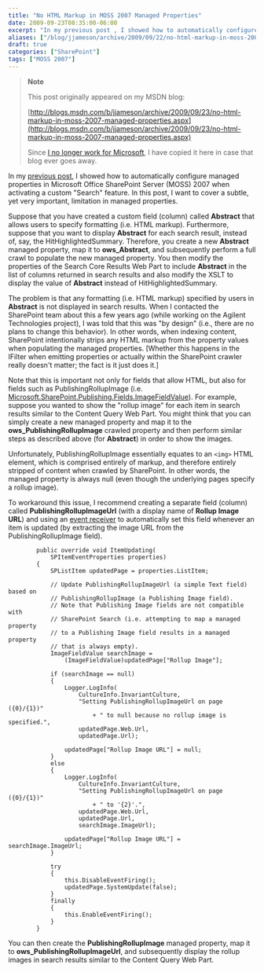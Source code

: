 ```yaml
---
title: "No HTML Markup in MOSS 2007 Managed Properties"
date: 2009-09-23T08:35:00-06:00
excerpt: "In my previous post , I showed how to automatically configure managed properties in Microsoft Office SharePoint Server (MOSS) 2007 when activating a custom \"Search\" feature. In this post, I want to cover a subtle, yet very important, limitation in managed..."
aliases: ["/blog/jjameson/archive/2009/09/22/no-html-markup-in-moss-2007-managed-properties.aspx", "/blog/jjameson/archive/2009/09/23/no-html-markup-in-moss-2007-managed-properties.aspx"]
draft: true
categories: ["SharePoint"]
tags: ["MOSS 2007"]
---
```


> **Note**
>
> This post originally appeared on my MSDN blog:
>
> [http://blogs.msdn.com/b/jjameson/archive/2009/09/23/no-html-markup-in-moss-2007-managed-properties.aspx](http://blogs.msdn.com/b/jjameson/archive/2009/09/23/no-html-markup-in-moss-2007-managed-properties.aspx)
>
> Since
> [I no longer work for Microsoft](/blog/jjameson/2011/09/02/last-day-with-microsoft),
> I have copied it here in case that blog ever goes away.

In my
[previous post](/blog/jjameson/2009/09/23/configuring-managed-properties-in-moss-2007),
I showed how to automatically configure managed properties in Microsoft Office
SharePoint Server (MOSS) 2007 when activating a custom "Search" feature. In this
post, I want to cover a subtle, yet very important, limitation in managed
properties.

Suppose that you have created a custom field (column) called **Abstract** that
allows users to specify formatting (i.e. HTML markup). Furthermore, suppose that
you want to display **Abstract** for each search result, instead of, say, the
HitHighlightedSummary. Therefore, you create a new **Abstract** managed
property, map it to **ows\_Abstract**, and subsequently perform a full crawl to
populate the new managed property. You then modify the properties of the Search
Core Results Web Part to include **Abstract** in the list of columns returned in
search results and also modify the XSLT to display the value of **Abstract**
instead of HitHighlightedSummary.

The problem is that any formatting (i.e. HTML markup) specified by users in
**Abstract** is not displayed in search results. When I contacted the SharePoint
team about this a few years ago (while working on the Agilent Technologies
project), I was told that this was "by design" (i.e., there are no plans to
change this behavior). In other words, when indexing content, SharePoint
intentionally strips any HTML markup from the property values when populating
the managed properties. [Whether this happens in the IFilter when emitting
properties or actually within the SharePoint crawler really doesn't matter; the
fact is it just does it.]

Note that this is important not only for fields that allow HTML, but also for
fields such as PublishingRollupImage (i.e.
[Microsoft.SharePoint.Publishing.Fields.ImageFieldValue](http://msdn.microsoft.com/en-us/library/microsoft.sharepoint.publishing.fields.imagefieldvalue.aspx)).
For example, suppose you wanted to show the "rollup image" for each item in
search results similar to the Content Query Web Part. You might think that you
can simply create a new managed property and map it to the
**ows\_PublishingRollupImage** crawled property and then perform similar steps
as described above (for **Abstract**) in order to show the images.

Unfortunately, PublishingRollupImage essentially equates to an `<img>` HTML
element, which is comprised entirely of markup, and therefore entirely stripped
of content when crawled by SharePoint. In other words, the managed property is
always null (even though the underlying pages specify a rollup image).

To workaround this issue, I recommend creating a separate field (column) called
**PublishingRollupImageUrl** (with a display name of **Rollup Image URL**) and
using an
[event receiver](http://msdn.microsoft.com/en-us/library/microsoft.sharepoint.spitemeventreceiver.aspx)
to automatically set this field whenever an item is updated (by extracting the
image URL from the PublishingRollupImage field).

```
        public override void ItemUpdating(
            SPItemEventProperties properties)
        {
            SPListItem updatedPage = properties.ListItem;

            // Update PublishingRollupImageUrl (a simple Text field) based on
            // PublishingRollupImage (a Publishing Image field).
            // Note that Publishing Image fields are not compatible with
            // SharePoint Search (i.e. attempting to map a managed property
            // to a Publishing Image field results in a managed property
            // that is always empty).
            ImageFieldValue searchImage =
                (ImageFieldValue)updatedPage["Rollup Image"];

            if (searchImage == null)
            {
                Logger.LogInfo(
                    CultureInfo.InvariantCulture,
                    "Setting PublishingRollupImageUrl on page ({0}/{1})"
                        + " to null because no rollup image is specified.",
                    updatedPage.Web.Url,
                    updatedPage.Url);

                updatedPage["Rollup Image URL"] = null;
            }
            else
            {
                Logger.LogInfo(
                    CultureInfo.InvariantCulture,
                    "Setting PublishingRollupImageUrl on page ({0}/{1})"
                        + " to '{2}'.",
                    updatedPage.Web.Url,
                    updatedPage.Url,
                    searchImage.ImageUrl);

                updatedPage["Rollup Image URL"] = searchImage.ImageUrl;
            }

            try
            {
                this.DisableEventFiring();
                updatedPage.SystemUpdate(false);
            }
            finally
            {
                this.EnableEventFiring();
            }
        }
```

You can then create the **PublishingRollupImage** managed property, map it to
**ows\_PublishingRollupImageUrl**, and subsequently display the rollup images in
search results similar to the Content Query Web Part.


